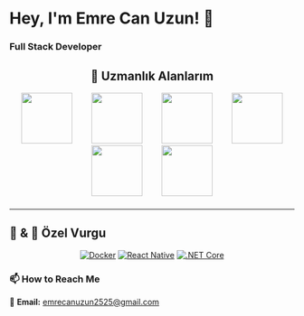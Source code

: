 # Hey, I'm  Emre Can Uzun! 👋
### **Full Stack Developer** 

<div align="center" style="margin: 20px 0;">

## 🚀 Uzmanlık Alanlarım
  
<!-- Özel seçilmiş büyük logolar -->
<img src="https://cdn.jsdelivr.net/gh/devicons/devicon/icons/react/react-original-wordmark.svg" width="90" height="90" style="margin: 0 15px;"/>
<img src="https://cdn.jsdelivr.net/gh/devicons/devicon/icons/docker/docker-original-wordmark.svg" width="90" height="90" style="margin: 0 15px;"/>
<img src="https://cdn.jsdelivr.net/gh/devicons/devicon/icons/react/react-original-wordmark.svg" width="90" height="90" style="margin: 0 15px;"/>
<img src="https://cdn.jsdelivr.net/gh/devicons/devicon/icons/nodejs/nodejs-original-wordmark.svg" width="90" height="90" style="margin: 0 15px;"/>
<img src="https://cdn.jsdelivr.net/gh/devicons/devicon/icons/typescript/typescript-original.svg" width="90" height="90" style="margin: 0 15px;"/>
<img src="https://cdn.jsdelivr.net/gh/devicons/devicon/icons/nextjs/nextjs-original-wordmark.svg" width="90" height="90" style="margin: 0 15px;"/>

</div>

---

## 🐳 & 📱 Özel Vurgu
<div align="center">
  
<!-- Docker ve React Native için özel tasarım -->
[![Docker](https://img.shields.io/badge/Docker-2496ED?style=for-the-badge&logo=docker&logoColor=white)](https://docker.com)
[![React Native](https://img.shields.io/badge/React_Native-61DAFB?style=for-the-badge&logo=react&logoColor=black)](https://reactnative.dev)
[![.NET Core](https://img.shields.io/badge/.NET-512BD4?style=for-the-badge&logo=.net&logoColor=white)](https://dotnet.microsoft.com)

</div>




 


### 📫 **How to Reach Me**  
📧 **Email:** emrecanuzun2525@gmail.com 


